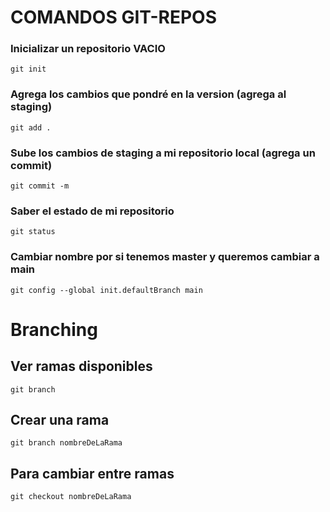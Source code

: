 # COMANDOS GIT-REPOS

### Inicializar un repositorio VACIO
`git init`

### Agrega los cambios que pondré en la version (agrega al staging)
`git add .`

### Sube los cambios de staging a mi repositorio local (agrega un commit)
`git commit -m`

### Saber el estado de mi repositorio
`git status`

### Cambiar nombre por si tenemos master y queremos cambiar a main
`git config --global init.defaultBranch main`

# Branching

## Ver ramas disponibles
`git branch`

## Crear una rama
`git branch nombreDeLaRama`

## Para cambiar entre ramas
`git checkout nombreDeLaRama`





